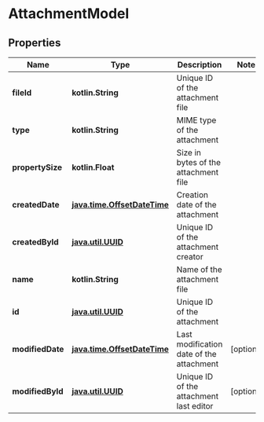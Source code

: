 
# AttachmentModel

## Properties
| Name | Type | Description | Notes |
| ------------ | ------------- | ------------- | ------------- |
| **fileId** | **kotlin.String** | Unique ID of the attachment file |  |
| **type** | **kotlin.String** | MIME type of the attachment |  |
| **propertySize** | **kotlin.Float** | Size in bytes of the attachment file |  |
| **createdDate** | [**java.time.OffsetDateTime**](java.time.OffsetDateTime.md) | Creation date of the attachment |  |
| **createdById** | [**java.util.UUID**](java.util.UUID.md) | Unique ID of the attachment creator |  |
| **name** | **kotlin.String** | Name of the attachment file |  |
| **id** | [**java.util.UUID**](java.util.UUID.md) | Unique ID of the attachment |  |
| **modifiedDate** | [**java.time.OffsetDateTime**](java.time.OffsetDateTime.md) | Last modification date of the attachment |  [optional] |
| **modifiedById** | [**java.util.UUID**](java.util.UUID.md) | Unique ID of the attachment last editor |  [optional] |



